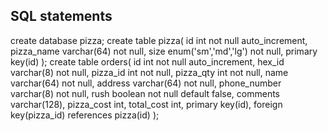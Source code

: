 ## SQL statements

create database pizza;
create table pizza(
id int not null auto_increment,
pizza_name varchar(64) not null,
size enum('sm','md','lg') not null,
primary key(id)
);
create table orders(
id int not null auto_increment,
hex_id varchar(8) not null,
pizza_id int not null,
pizza_qty int not null,
name varchar(64) not null,
address varchar(64) not null,
phone_number varchar(8) not null,
rush boolean not null default false,
comments varchar(128),
pizza_cost int,
total_cost int,
primary key(id),
foreign key(pizza_id) references pizza(id)
);
